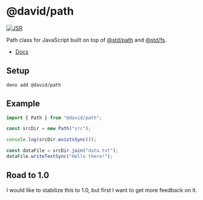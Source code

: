 # @david/path

[![JSR](https://jsr.io/badges/@david/path)](https://jsr.io/@david/path)

Path class for JavaScript built on top of [@std/path](https://jsr.io/@std/path)
and [@std/fs](https://jsr.io/@std/path).

- [Docs](https://jsr.io/@david/path/doc)

## Setup

```
deno add @david/path
```

## Example

```ts
import { Path } from "@david/path";

const srcDir = new Path("src");

console.log(srcDir.existsSync());

const dataFile = srcDir.join("data.txt");
dataFile.writeTextSync("Hello there!");
```

## Road to 1.0

I would like to stabilize this to 1.0, but first I want to get more feedback on
it.
